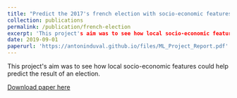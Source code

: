 ```yaml
---
title: "Predict the 2017's french election with socio-economic features"
collection: publications
permalink: /publication/french-election
excerpt: 'This project's aim was to see how local socio-economic features could help predict the result of an election.'
date: 2019-09-01
paperurl: 'https://antoninduval.github.io/files/ML_Project_Report.pdf'
---
```

This project's aim was to see how local socio-economic features could help predict the result of an election.

[Download paper here](https://antoninduval.github.io/files/ML_Project_Report.pdf)
